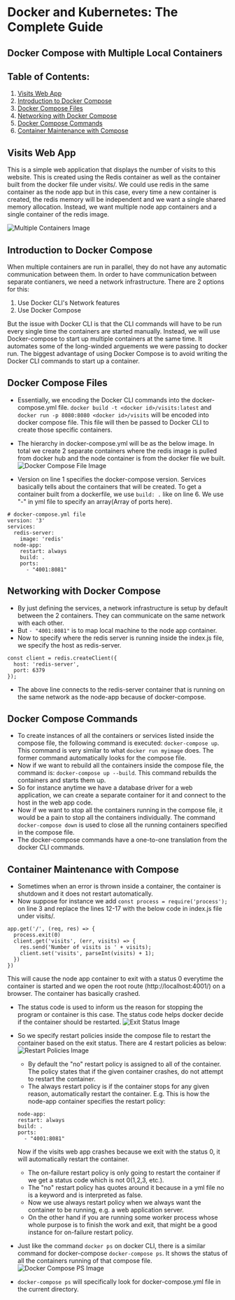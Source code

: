# Docker and Kubernetes: The Complete Guide
## Docker Compose with Multiple Local Containers

## Table of Contents:
1. [Visits Web App](#VisitsWebApp)
2. [Introduction to Docker Compose](#IntroDockerCompose)
3. [Docker Compose Files](#DockerComposeFiles)
4. [Networking with Docker Compose](#NetworkingDockerCompose)
5. [Docker Compose Commands](#DockerComposeCommands)
6. [Container Maintenance with Compose](#DockerComposeMaintenance)

## Visits Web App <a name="VisitsWebApp"></a>

This is a simple web application that displays the number of visits to this website. This is created using the Redis container as well as the container built from the docker file under visits/. We could use redis in the same container as the node app but in this case, every time a new container is created, the redis memory will be independent and we want a single shared memory allocation. Instead, we want multiple node app containers and a single container of the redis image.

![Multiple Containers Image](./Images/multipleContainersImage5.png)

## Introduction to Docker Compose <a name="IntroDockerCompose"></a>

When multiple containers are run in parallel, they do not have any automatic communication between them. In order to have communication between separate contianers, we need a network infrastructure. There are 2 options for this:
1. Use Docker CLI's Network features
2. Use Docker Compose

But the issue with Docker CLI is that the CLI commands will have to be run every single time the containers are started manually.
Instead, we will use Docker-compose to start up multiple containers at the same time. It automates some of the long-winded arguements we were passing to docker run.
The biggest advantage of using Docker Compose is to avoid writing the Docker CLI commands to start up a container.

## Docker Compose Files <a name="DockerComposeFiles"></a>

- Essentially, we encoding the Docker CLI commands into the docker-compose.yml file.
`docker build -t <docker id>/visits:latest` and `docker run -p 8080:8080 <docker id>/visits` will be encoded into docker compose file. This file will then be passed to Docker CLI to create those specific containers.
- The hierarchy in docker-compose.yml will be as the below image. In total we create 2 separate containers where the redis image is pulled from docker hub and the node container is from the docker file we built.
![Docker Compose File Image](./Images/dockerComposeFileImage5.png)

- Version on line 1 specifies the docker-compose version. Services basically tells about the containers that will be created. To get a container built from a dockerfile, we use `build: .` like on line 6. We use "-" in yml file to specify an array(Array of ports here).
```
# docker-compose.yml file
version: '3'
services:
  redis-server:
    image: 'redis'
  node-app:
    restart: always
    build: .
    ports:
      - "4001:8081"

```

## Networking with Docker Compose <a name="NetworkingDockerCompose"></a>

- By just defining the services, a network infrastructure is setup by default between the 2 containers. They can communicate on the same network with each other.
- But `- "4001:8081"` is to map local machine to the node app container.
- Now to specify where the redis server is running inside the index.js file, we specify the host as redis-server.
```
const client = redis.createClient({
  host: 'redis-server',
  port: 6379
});
```
- The above line connects to the redis-server container that is running on the same network as the node-app because of docker-compose.

## Docker Compose Commands <a name="DockerComposeCommands"></a>

- To create instances of all the containers or services listed inside the compose file, the following command is executed: `docker-compose up`. This command is very similar to what `docker run myimage` does. The former command automatically looks for the compose file.
- Now if we want to rebuild all the containers inside the compose file, the command is: `docker-compose up --build`. This command rebuilds the containers and starts them up.
- So for instance anytime we have a database driver for a web application, we can create a separate container for it and connect to the host in the web app code.
- Now if we want to stop all the containers running in the compose file, it would be a pain to stop all the containers individually. The command `docker-compose down` is used to close all the running containers specified in the compose file.
- The docker-compose commands have a one-to-one translation from the docker CLI commands.

## Container Maintenance with Compose <a name="DockerComposeMaintenance"></a>

- Sometimes when an error is thrown inside a container, the container is shutdown and it does not restart automatically.
- Now suppose for instance we add `const process = require('process');` on line 3 and replace the lines 12-17 with the below code in index.js file under visits/.
```
app.get('/', (req, res) => {
  process.exit(0)
  client.get('visits', (err, visits) => {
    res.send('Number of visits is ' + visits);
    client.set('visits', parseInt(visits) + 1);
  })
})
```
This will cause the node app container to exit with a status 0 everytime the container is started and we open the root route (http://localhost:4001/) on a browser. The container has basically crashed.
- The status code is used to inform us the reason for stopping the program or container is this case. The status code helps docker decide if the container should be restarted.
![Exit Status Image](./Images/exitStatusImage5.png)

- So we specify restart policies inside the compose file to restart the container based on the exit status. There are 4 restart policies as below:
![Restart Policies Image](./Images/restartPoliciesImage5.png)

    - By default the "no" restart policy is assigned to    all of the container. The policy states that if the given container crashes, do not attempt to restart the container.
    - The always restart policy is if the container stops for any given reason, automatically restart the container.
    E.g. This is how the node-app container specifies the restart policy:
    ```
    node-app:
    restart: always
    build: .
    ports:
      - "4001:8081"
    ```
    Now if the visits web app crashes because we exit with the status 0, it will automatically restart the container.
    - The on-failure restart policy is only going to restart the container if we get a status code which is not 0(1,2,3, etc.).
    - The "no" restart policy has quotes around it because in a yml file no is a keyword and is interpreted as false.
    - Now we use always restart policy when we always want the container to be running, e.g. a web application server.
    - On the other hand if you are running some worker process whose whole purpose is to finish the work and exit, that might be a good instance for on-failure restart policy.
- Just like the command `docker ps` on docker CLI, there is a similar command for docker-compose `docker-compose ps`. It shows the status of all the containers running of that compose file.
![Docker Compose PS Image](./Images/dockerComposeFileImage5.png)

- `docker-compose ps` will specifically look for docker-compose.yml file in the current directory.
